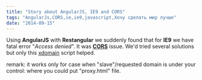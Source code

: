 ```yaml
---
title: "Story about AngularJS, IE9 and CORS"
tags: "AngularJs,CORS,ie,ie9,javascript,Хочу сделать мир лучше"
date: "2014-09-15"
---
```


Using **AngularJS** with **Restangular** we suddenly found that for **IE9** we have fatal error "_Access denied_". It was **[CORS](https://en.wikipedia.org/wiki/Cross-origin_resource_sharing "wiki")** issue. We'd tried several solutions but only this [xdomain](https://github.com/jpillora/xdomain "github") script helped.

remark: it works only for case when "slave"/requested domain is under your control: where you could put "proxy.html" file.
